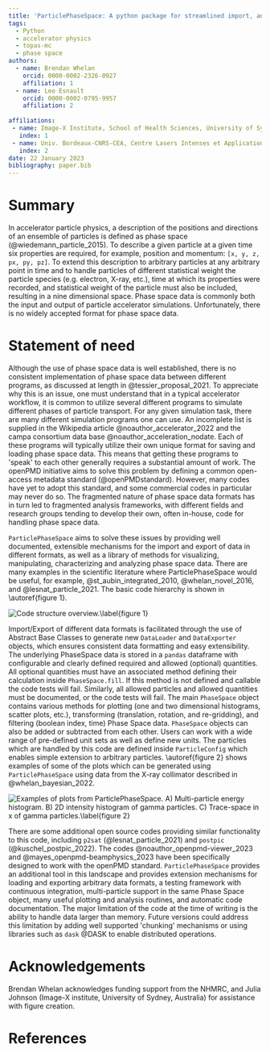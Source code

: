 ```yaml
---
title: 'ParticlePhaseSpace: A python package for streamlined import, analysis, and export of particle phase space data'
tags:
  - Python
  - accelerator physics
  - topas-mc
  - phase space
authors:
  - name: Brendan Whelan
    orcid: 0000-0002-2326-0927
    affiliation: 1
  - name: Leo Esnault
    orcid: 0000-0002-0795-9957
    affiliation: 2
  
affiliations:
 - name: Image-X Institute, School of Health Sciences, University of Sydney
   index: 1
 - name: Univ. Bordeaux-CNRS-CEA, Centre Lasers Intenses et Applications, UMR 5107, 33405 Talence, France 
   index: 2
date: 22 January 2023
bibliography: paper.bib
---
```


# Summary

In accelerator particle physics, a description of the positions and directions of an ensemble of particles is defined as phase space (@wiedemann_particle_2015). To describe a given particle at a given time six properties are required, for example, position and momentum: `[x, y, z, px, py, pz]`. To extend this description to arbitrary particles at any arbitrary point in time and to handle particles of different statistical weight the particle species (e.g. electron, X-ray, etc.), time at which its properties were recorded, and statistical weight of the particle must also be included, resulting in a nine dimensional space. Phase space data is commonly both the input and output of particle accelerator simulations. Unfortunately, there is no widely accepted format for phase space data.

# Statement of need

Although the use of phase space data is well established, there is no consistent implementation of phase space data between different programs, as discussed at length in @tessier_proposal_2021. To appreciate why this is an issue, one must understand that in a typical accelerator workflow, it is common to utilize several different programs to simulate different phases of particle transport. For any given simulation task, there are many different simulation programs one can use. An incomplete list is supplied in the Wikipedia article @noauthor_accelerator_2022 and the campa consortium data base @noauthor_acceleration_nodate.  Each of these programs will typically utilize their own unique format for saving and loading phase space data. This means that getting these programs to 'speak' to each other generally requires a substantial amount of work. The openPMD initiative aims to solve this problem by defining a common open-access metadata standard (@openPMDstandard). However, many codes have yet to adopt this standard, and some commercial codes in particular may never do so. The fragmented nature of phase space data formats has in turn led to fragmented analysis frameworks, with different fields and research groups tending to develop their own, often in-house, code for handling phase space data.

`ParticlePhaseSpace` aims to solve these issues by providing well documented, extensible mechanisms for the import and export of data in different formats, as well as a library of methods for visualizing, manipulating, characterizing and analyzing phase space data. There are many examples in the scientific literature where ParticlePhaseSpace would be useful, for example, @st_aubin_integrated_2010, @whelan_novel_2016, and @lesnat_particle_2021. The basic code hierarchy is shown in \autoref{figure 1}.

![Code structure overview.\label{figure 1}](figure_1.png)

Import/Export of different data formats is facilitated through the use of Abstract Base Classes to generate new `DataLoader` and `DataExporter` objects, which ensures consistent data formatting and easy extensibility. The underlying PhaseSpace data is stored in a `pandas` dataframe with configurable and clearly defined required and allowed (optional) quantities.  All optional quantities must have an associated method defining their calculation inside `PhaseSpace.fill`. If this method is not defined and callable the code tests will fail. Similarly, all allowed particles and allowed quantities must be documented, or the code tests will fail. The main `PhaseSpace` object contains various methods for plotting (one and two dimensional histograms, scatter plots, etc.), transforming (translation, rotation, and re-gridding), and filtering (boolean index, time) Phase Space data. `PhaseSpace` objects can also be added or subtracted from each other.  Users can work with a wide range of pre-defined unit sets as well as define new units. The particles which are handled by this code are defined inside `ParticleConfig` which enables simple extension to arbitrary particles. \autoref{figure 2} shows examples of some of the plots which can be generated using `ParticlePhaseSpace` using data from the X-ray collimator described in @whelan_bayesian_2022.

![Examples of plots from ParticlePhaseSpace. A) Multi-particle energy histogram. B) 2D intensity histogram of gamma particles. C) Trace-space in `x` of gamma particles.\label{figure 2}](figure_2.png)

There are some additional open source codes providing similar functionality to this code, including `p2sat` (@lesnat_particle_2021) and `postpic` (@kuschel_postpic_2022). The codes @noauthor_openpmd-viewer_2023 and @mayes_openpmd-beamphysics_2023 have been specifically designed to work with the openPMD standard. `ParticlePhaseSpace` provides an additional tool in this landscape and provides extension mechanisms for loading and exporting arbitrary data formats, a testing framework with continuous integration, multi-particle support in the same Phase Space object, many useful plotting and analysis routines, and automatic code documentation. The major limitation of the code at the time of writing is the ability to handle data larger than memory. Future versions could address this limitation by adding well supported 'chunking' mechanisms or using libraries such as `dask` @DASK to enable distributed operations.

# Acknowledgements

Brendan Whelan acknowledges funding support from the NHMRC, and Julia Johnson (Image-X institute, University of Sydney, Australia) for assistance with figure creation.

# References
